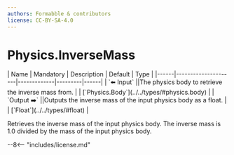 ```yaml
---
authors: Formabble & contributors
license: CC-BY-SA-4.0
---
```



# Physics.InverseMass

<div class="sh-parameters" markdown="1">
| Name | Mandatory | Description | Default | Type |
|------|---------------------|-------------|---------|------|
| `⬅️ Input` ||The physics body to retrieve the inverse mass from. | | [`Physics.Body`](../../types/#physics.body) |
| `Output ➡️` ||Outputs the inverse mass of the input physics body as a float. | | [`Float`](../../types/#float) |

</div>

Retrieves the inverse mass of the input physics body. The inverse mass is 1.0 divided by the mass of the input physics body.

--8<-- "includes/license.md"

